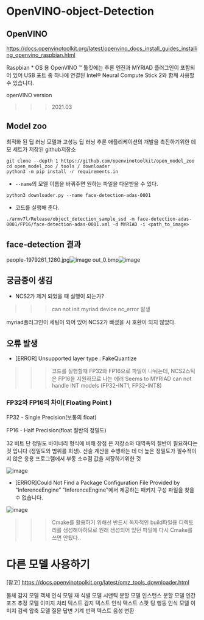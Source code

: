 # OpenVINO-object-Detection
## OpenVINO

https://docs.openvinotoolkit.org/latest/openvino_docs_install_guides_installing_openvino_raspbian.html

Raspbian * OS 용 OpenVINO ™ 툴킷에는 추론 엔진과 MYRIAD 플러그인이 포함되어 있어 USB 포트 중 하나에 연결된 Intel® Neural Compute Stick 2와 함께 사용할 수 있습니다.

openVINO version
>>> 2021.03

## Model zoo

최적화 된 딥 러닝 모델과 고성능 딥 러닝 추론 애플리케이션의 개발을 촉진하기위한 데모 세트가 저장된 github저장소 

```
git clone --depth 1 https://github.com/openvinotoolkit/open_model_zoo
cd open_model_zoo / tools / downloader
python3 -m pip install -r requirements.in
```
- `--name`의 모델 이름을 바꿔주면 원하는 파일을 다운받을 수 있다.
```
python3 downloader.py --name face-detection-adas-0001 
```

- 코드를 실행해 준다. 
```
./armv7l/Release/object_detection_sample_ssd -m face-detection-adas-0001/FP16/face-detection-adas-0001.xml -d MYRIAD -i <path_to_image>
```

## face-detection 결과
people-1979261_1280.jpg![image](https://user-images.githubusercontent.com/78781222/119826013-8eccf980-bf32-11eb-9c7e-6d9531b2ffc7.png)
out_0.bmp![image](https://user-images.githubusercontent.com/78781222/119826054-98eef800-bf32-11eb-8604-3b7b8f4dba2e.png)

## 궁금증이 생김 
- NCS2가 제거 되었을 때 실행이 되는가?
>>> can not init myriad device nc_error 발생

myriad플러그인이 세팅이 되어 있어 NCS2가 빠졌을 시 호환이 되지 않았다. 

## 오류 발생 
- [ERROR] Unsupported layer type : FakeQuantize
>>> 코드를 실행할때 FP32와 FP16으로 파일이 나눠는데, NCS2스틱은 FP16을 지원하므로 나는 에러 
Seems to MYRIAD can not handle INT models (FP32-INT1, FP32-INT8)

### FP32와 FP16의 차이( Floating Point )
FP32 - Single Precision(보통의 float) 

FP16 - Half Precision(float 절반의 정밀도) 

32 비트 단 정밀도 바이너리 형식에 비해 장점 은 저장소와 대역폭의 절반이 필요하다는 것 입니다 (정밀도와 범위를 희생).
산술 계산을 수행하는 데 더 높은 정밀도가 필수적이지 않은 응용 프로그램에서 부동 소수점 값을 저장하기위한 것

![image](https://user-images.githubusercontent.com/78781222/119828347-0b60d780-bf35-11eb-80bc-9ec115513422.png)

- [ERROR]Could Not Find a Package Configuration File Provided by “InferenceEngine”
  "InferenceEngine"에서 제공하는 패키지 구성 파일을 찾을 수 없습니다.
  
![image](https://user-images.githubusercontent.com/78781222/119830684-7ca18a00-bf37-11eb-9269-5f8be01d2063.png)
>>> Cmake를 활용하기 위해선 반드시 독자적인 build파일용 디렉토리를 생성해야하므로 원래 생성되어 있던 파일에 다시 Cmake를 쓰면 안됬다..


# 다른 모델 사용하기 

[참고] 
https://docs.openvinotoolkit.org/latest/omz_tools_downloader.html

물체 감지 모델
객체 인식 모델
재 식별 모델
시맨틱 분할 모델
인스턴스 분할 모델
인간 포즈 추정 모델
이미지 처리
텍스트 감지
텍스트 인식
텍스트 스팟 팅
행동 인식 모델
이미지 검색
압축 모델
질문 답변
기계 번역
텍스트 음성 변환



